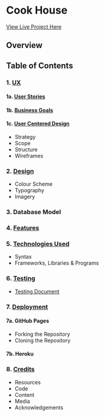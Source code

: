 # Cook House

[View Live Project Here](#)

## Overview 

## Table of Contents

### 1. [UX](#ux) 
    
#### 1a. [User Stories](#user-stories)

#### 1b. [Business Goals](#business-goals)

#### 1c. [User Centered Design](#user-centered-design)
- Strategy 
- Scope 
- Structure 
- Wireframes

### 2. [Design](#design)
- Colour Scheme
- Typography
- Imagery

### 3. Database Model

### 4. [Features](#features)

### 5. [Technologies Used](#technologies-used)
- Syntax
- Frameworks, Libraries & Programs

### 6. [Testing](#testing)
- [Testing Document](TESTING.md)

### 7. [Deployment](#deployment)

#### 7a. GitHub Pages
- Forking the Repository 
- Cloning the Repository

#### 7b. Heroku

### 8. [Credits](#credits)
- Resources
- Code 
- Content
- Media
- Acknowledgements